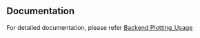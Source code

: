 ## Documentation

For detailed documentation, please refer [Backend Plotting_Usage](Documentation-Backend_Perf_PMU_Plotting.pdf)
